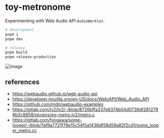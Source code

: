 # toy-metronome

Experimenting with Web Audio API `AudioWorklet`.

```sh
# development
pnpm i
pnpm dev

# release
pnpm build
pnpm release-production
```

![image](https://user-images.githubusercontent.com/4232207/222953864-2dee3cff-72ac-4e18-ba94-d0a0146d92e8.png)

## references

- https://webaudio.github.io/web-audio-api
- https://developer.mozilla.org/en-US/docs/Web/API/Web_Audio_API
- https://github.com/mdn/webaudio-examples
- https://gitlab.com/lv2/lv2/-/blob/8726bffa337e6374b04d0739df2812798b2c8858/plugins/eg-metro.lv2/metro.c
- https://gitlab.com/hiogawa/some-looper/-/blob/7af9a7721f78e15c54f5a1436df58d59a82f2cd1/some_looper_metro.cc
